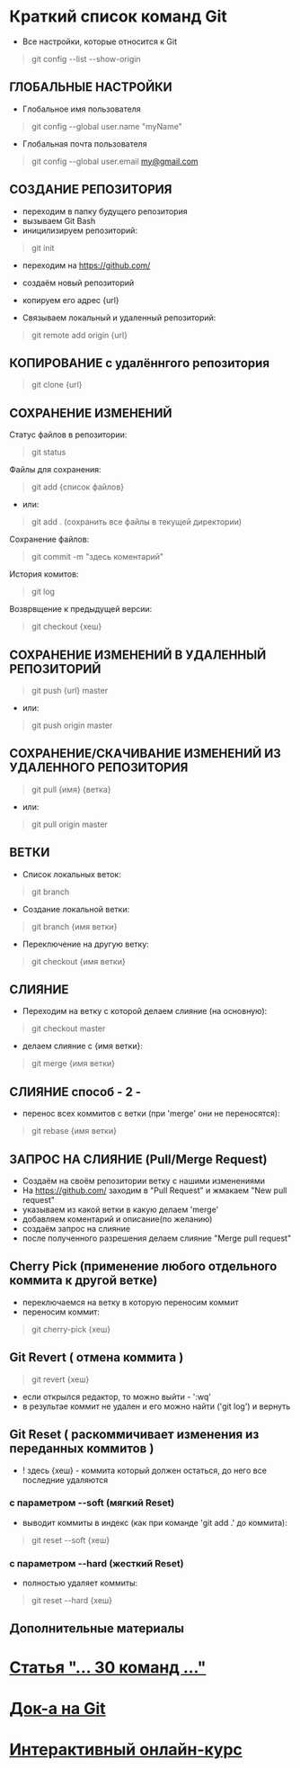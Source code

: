 #  Краткий список команд Git

- Все настройки, которые относится к Git
>git config --list --show-origin

## ГЛОБАЛЬНЫЕ НАСТРОЙКИ

- Глобальное имя пользователя
>git config --global user.name "myName"

- Глобальная почта пользователя
>git config --global user.email my@gmail.com

## СОЗДАНИЕ РЕПОЗИТОРИЯ

- переходим в папку будущего репозитория 
- вызываем Git Bash
- иницилизируем репозиторий:
>git init

- переходим на https://github.com/
- создаём новый репозиторий
- копируем его адрес {url}

- Связываем локальный и удаленный репозиторий:
>git remote add origin {url}


## КОПИРОВАНИЕ с удалённгого репозитория
>git clone {url}

## СОХРАНЕНИЕ ИЗМЕНЕНИЙ

Статус файлов в репозитории:
>git status

Файлы для сохранения: 
>git add {список файлов}
- или:
>git add . (сохранить все файлы в текущей директории)

Сохранение файлов:
>git commit -m "здесь коментарий"

История комитов:
>git log

Возврвщение к предыдущей версии:
>git checkout {хеш}

## СОХРАНЕНИЕ ИЗМЕНЕНИЙ В УДАЛЕННЫЙ РЕПОЗИТОРИЙ
>git push {url} master
- или:
>git push origin master

## СОХРАНЕНИЕ/СКАЧИВАНИЕ ИЗМЕНЕНИЙ ИЗ УДАЛЕННОГО РЕПОЗИТОРИЯ
>git pull {имя} {ветка}
- или:
>git pull origin master

## ВЕТКИ

- Список локальных веток:
>git branch

- Создание локальной ветки:
>git branch {имя ветки}

- Переключение на другую ветку:
>git checkout {имя ветки}

## СЛИЯНИЕ

- Переходим на ветку с которой делаем слияние (на основную):
>git checkout master
- делаем слияние с {имя ветки}:
>git merge {имя ветки}

## СЛИЯНИЕ способ - 2 -

- перенос всех коммитов с ветки (при 'merge' они не переносятся):
>git rebase {имя ветки} 

## ЗАПРОС НА СЛИЯНИЕ (Pull/Merge Request)

- Создаём на своём репозитории ветку с нашими изменениями
- На https://github.com/ заходим в "Pull Request" и жмакаем "New pull request"
- указываем из какой ветки в какую делаем 'merge'
- добавляем коментарий и описание(по желанию)
- создаём запрос на слияние
- после полученного разрешения делаем слияние "Merge pull request"

## Cherry Pick (применение любого отдельного коммита к другой ветке)

- переключаемся на ветку в которую переносим коммит
- переносим коммит:
>git cherry-pick {хеш}

## Git Revert ( отмена коммита )

>git revert {хеш}
- если открылся редактор, то можно выйти - ':wq'
- в результае коммит не удален и его можно найти ('git log') и вернуть

## Git Reset ( раскоммичивает изменения из переданных коммитов )
- ! здесь {хеш} - коммита который должен остаться, до него все последние удаляются

### с параметром --soft (мягкий Reset)
- выводит коммиты в индекс (как при команде 'git add .' до коммита):
>git reset --soft {хеш}

### с параметром --hard (жесткий Reset)
- полностью удаляет коммиты:
>git reset --hard {хеш}

## Дополнительные материалы

# [Статья "... 30 команд ..."](https://rufri.ru/30-osnovnyh-komand-git-dlja-upravlenie-repozitorijami-github/)
# [Док-а на Git](https://git-scm.com/book/ru/v2/%D0%92%D0%B2%D0%B5%D0%B4%D0%B5%D0%BD%D0%B8%D0%B5-%D0%A3%D1%81%D1%82%D0%B0%D0%BD%D0%BE%D0%B2%D0%BA%D0%B0-Git)
# [Интерактивный онлайн-курс](https://learngitbranching.js.org/?locale=ru_RU)